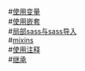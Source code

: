 #[使用变量](001.使用变量.md)  
#[使用嵌套](002.使用嵌套.md)  
#[局部sass与sass导入](003.局部sass与sass导入.md)  
#[mixins](04.mixins.md)  
#[使用注释](005.使用注释.md)  
#[继承](006.继承.md)  